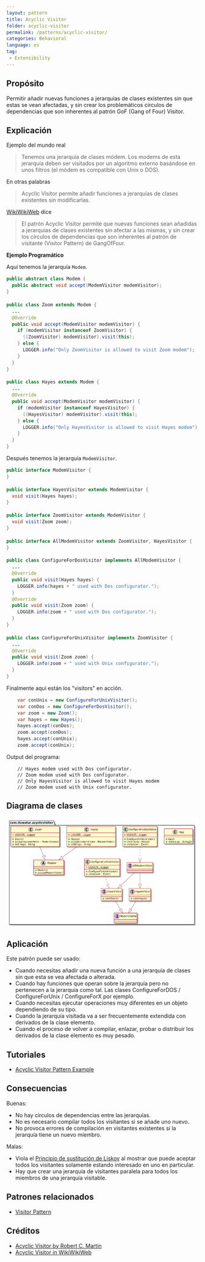 ```yaml
---
layout: pattern
title: Acyclic Visitor
folder: acyclic-visitor
permalink: /patterns/acyclic-visitor/
categories: Behavioral
language: es
tag:
 - Extensibility
---
```


## Propósito

Permitir añadir nuevas funciones a jerarquías de clases existentes sin que estas se vean afectadas, y sin crear los problemáticos círculos de dependencias que son inherentes al patrón GoF (Gang of Four) Visitor.

## Explicación

Ejemplo del mundo real

> Tenemos una jerarquía de clases módem. Los modems de esta jerarquía deben ser visitados por un algoritmo externo basándose en unos filtros (el módem es compatible con Unix o DOS).

En otras palabras

> Acyclic Visitor permite añadir funciones a jerarquías de clases existentes sin modificarlas.

[WikiWikiWeb](https://wiki.c2.com/?AcyclicVisitor) dice

> El patrón Acyclic Visitor permite que nuevas funciones sean añadidas a jerarquías de clases existentes sin afectar a las mismas, y sin crear los círculos de dependencias que son inherentes al patrón de visitante (Visitor Pattern) de GangOfFour.

**Ejemplo Programático**

Aquí tenemos la jerarquía `Modem`.

```java
public abstract class Modem {
  public abstract void accept(ModemVisitor modemVisitor);
}

public class Zoom extends Modem {
  ...
  @Override
  public void accept(ModemVisitor modemVisitor) {
    if (modemVisitor instanceof ZoomVisitor) {
      ((ZoomVisitor) modemVisitor).visit(this);
    } else {
      LOGGER.info("Only ZoomVisitor is allowed to visit Zoom modem");
    }
  }
}

public class Hayes extends Modem {
  ...
  @Override
  public void accept(ModemVisitor modemVisitor) {
    if (modemVisitor instanceof HayesVisitor) {
      ((HayesVisitor) modemVisitor).visit(this);
    } else {
      LOGGER.info("Only HayesVisitor is allowed to visit Hayes modem");
    }
  }
}
```

Después tenemos la jerarquía `ModemVisitor`.

```java
public interface ModemVisitor {
}

public interface HayesVisitor extends ModemVisitor {
  void visit(Hayes hayes);
}

public interface ZoomVisitor extends ModemVisitor {
  void visit(Zoom zoom);
}

public interface AllModemVisitor extends ZoomVisitor, HayesVisitor {
}

public class ConfigureForDosVisitor implements AllModemVisitor {
  ...
  @Override
  public void visit(Hayes hayes) {
    LOGGER.info(hayes + " used with Dos configurator.");
  }
  @Override
  public void visit(Zoom zoom) {
    LOGGER.info(zoom + " used with Dos configurator.");
  }
}

public class ConfigureForUnixVisitor implements ZoomVisitor {
  ...
  @Override
  public void visit(Zoom zoom) {
    LOGGER.info(zoom + " used with Unix configurator.");
  }
}
```

Finalmente aquí están los "visitors" en acción.

```java
    var conUnix = new ConfigureForUnixVisitor();
    var conDos = new ConfigureForDosVisitor();
    var zoom = new Zoom();
    var hayes = new Hayes();
    hayes.accept(conDos);
    zoom.accept(conDos);
    hayes.accept(conUnix);
    zoom.accept(conUnix);   
```

Output del programa:

```
    // Hayes modem used with Dos configurator.
    // Zoom modem used with Dos configurator.
    // Only HayesVisitor is allowed to visit Hayes modem
    // Zoom modem used with Unix configurator.
```

## Diagrama de clases

![alt text](../../../acyclic-visitor/etc/acyclic-visitor.png "Acyclic Visitor")

## Aplicación

Este patrón puede ser usado:

* Cuando necesitas añadir una nueva función a una jerarquía de clases sin que esta se vea afectada o alterada.
* Cuando hay funciones que operan sobre la jerarquía pero no pertenecen a la jerarquía como tal. Las clases ConfigureForDOS / ConfigureForUnix / ConfigureForX por ejemplo.
* Cuando necesitas ejecutar operaciones muy diferentes en un objeto dependiendo de su tipo.
* Cuando la jerarquía visitada va a ser frecuentemente extendida con derivados de la clase elemento.
* Cuando el proceso de volver a compilar, enlazar, probar o distribuir los derivados de la clase elemento es muy pesado.

## Tutoriales

* [Acyclic Visitor Pattern Example](https://codecrafter.blogspot.com/2012/12/the-acyclic-visitor-pattern.html)

## Consecuencias

Buenas:

* No hay círculos de dependencias entre las jerarquías.
* No es necesario compilar todos los visitantes si se añade uno nuevo.
* No provoca errores de compilación en visitantes existentes si la jerarquía tiene un nuevo miembro.

Malas:

* Viola el [Principio de sustitución de Liskov](https://java-design-patterns.com/principles/#liskov-substitution-principle) al mostrar que puede aceptar todos los visitantes solamente estando interesado en uno en particular.
* Hay que crear una jerarquía de visitantes paralela para todos los miembros de una jerarquía visitable.

## Patrones relacionados

* [Visitor Pattern](https://java-design-patterns.com/patterns/visitor/)

## Créditos

* [Acyclic Visitor by Robert C. Martin](http://condor.depaul.edu/dmumaugh/OOT/Design-Principles/acv.pdf)
* [Acyclic Visitor in WikiWikiWeb](https://wiki.c2.com/?AcyclicVisitor)
